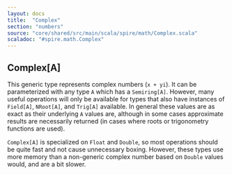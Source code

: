 ```yaml
---
layout: docs
title:  "Complex"
section: "numbers"
source: "core/shared/src/main/scala/spire/math/Complex.scala"
scaladoc: "#spire.math.Complex"
---
```


## Complex[A]

This generic type represents complex numbers (`x + yi`). It can be
parameterized with any type `A` which has a `Semiring[A]`. However, many useful
operations will only be available for types that also have instances of
`Field[A]`, `NRoot[A]`, and `Trig[A]` available.  In general these values are
as exact as their underlying `A` values are, although in some cases approximate
results are necessarily returned (in cases where roots or trigonometry
functions are used).

`Complex[A]` is specialized on `Float` and `Double`, so most operations should
be quite fast and not cause unnecessary boxing. However, these types use more
memory than a non-generic complex number based on `Double` values would, and
are a bit slower.
